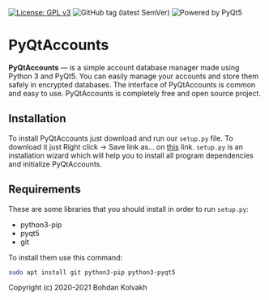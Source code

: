 [![License: GPL v3](https://img.shields.io/badge/License-GPLv3-blue.svg)](https://www.gnu.org/licenses/gpl-3.0)
![GitHub tag (latest SemVer)](https://img.shields.io/github/v/tag/Acmpo6ou/PyQtAccounts)
![Powered by PyQt5](https://img.shields.io/badge/powered%20by-pyqt5-success)
# PyQtAccounts
**PyQtAccounts** — is a simple account database manager made using Python 3 and PyQt5.
You can easily manage your accounts and store them safely in encrypted databases.
The interface of PyQtAccounts is common and easy to use.
PyQtAccounts is completely free and open source project.

## Installation
To install PyQtAccounts just download and run our `setup.py` file.
To download it just Right click -> Save link as... on <a id="raw-url" href="https://raw.githubusercontent.com/Acmpo6ou/PyQtAccounts/master/setup.py" download>this</a> link.
`setup.py` is an installation wizard which will help you to install all program dependencies and initialize PyQtAccounts.

## Requirements
These are some libraries that you should install in order to run `setup.py`:
* python3-pip
* pyqt5
* git

To install them use this command:
```bash
sudo apt install git python3-pip python3-pyqt5
```

Copyright (c) 2020-2021 Bohdan Kolvakh
